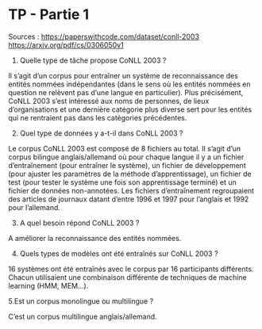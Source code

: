 # TP - Partie 1

Sources :
https://paperswithcode.com/dataset/conll-2003
https://arxiv.org/pdf/cs/0306050v1

1. Quelle type de tâche propose CoNLL 2003 ?

Il s’agit d’un corpus pour entraîner un système de reconnaissance des entités nommées indépendantes (dans le sens où les entités nommées en question ne relèvent pas d’une langue en particulier). Plus précisément, CoNLL 2003 s’est intéressé aux noms de personnes, de lieux d’organisations et une dernière catégorie plus diverse sert pour les entités qui ne rentraient pas dans les catégories précédentes. 

2. Quel type de données y a-t-il dans CoNLL 2003 ? 

Le corpus CoNLL 2003 est composé de 8 fichiers au total. Il s’agit d’un corpus bilingue anglais/allemand où pour chaque langue il y a un fichier d’entraînement (pour entraîner le système), un fichier de développement (pour ajuster les paramètres de la méthode d’apprentissage), un fichier de test (pour tester le système une fois son apprentissage terminé) et un fichier de données non-annotées.
Les fichiers d’entraînement regroupaient des articles de journaux datant d’entre 1996 et 1997 pour l’anglais et 1992 pour l’allemand.

3. A quel besoin répond CoNLL 2003 ?
   
A améliorer la reconnaissance des entités nommées.

4. Quels types de modèles ont été entraînés sur CoNLL 2003 ?
   
16 systèmes ont été entraînés avec le corpus par 16 participants différents. Chacun utilisaient une combinaison différente de techniques de machine learning (HMM, MEM…).

5.Est un corpus monolingue ou multilingue ?

C’est un corpus multilingue anglais/allemand. 

